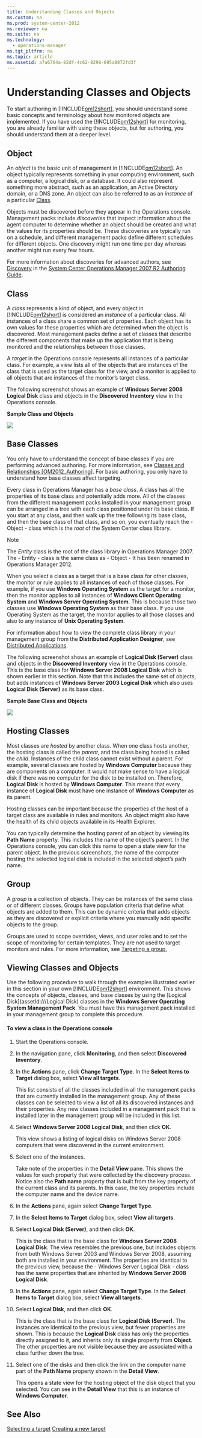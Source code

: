 ```yaml
---
title: Understanding Classes and Objects
ms.custom: na
ms.prod: system-center-2012
ms.reviewer: na
ms.suite: na
ms.technology: 
  - operations-manager
ms.tgt_pltfrm: na
ms.topic: article
ms.assetid: a7a6764a-82df-4c62-8298-695a8872fd3f
---
```

# Understanding Classes and Objects
To start authoring in [!INCLUDE[om12short](./Token/om12short_md.md)], you should understand some basic concepts and terminology about how monitored objects are implemented. If you have used the [!INCLUDE[om12short](./Token/om12short_md.md)] for monitoring, you are already familiar with using these objects, but for authoring, you should understand them at a deeper level.

## <a name="Object"></a>Object
An *object* is the basic unit of management in [!INCLUDE[om12short](./Token/om12short_md.md)]. An object typically represents something in your computing environment, such as a computer, a logical disk, or a database. It could also represent something more abstract, such as an application, an Active Directory domain, or a DNS zone. An object can also be referred to as an *instance* of a particular [Class](./Understanding-Classes-and-Objects.md#Class).

Objects must be discovered before they appear in the Operations console. Management packs include *discoveries* that inspect information about the agent computer to determine whether an object should be created and what the values for its properties should be. These discoveries are typically run on a schedule, and different management packs define different schedules for different objects. One discovery might run one time per day whereas another might run every few hours.

For more information about discoveries for advanced authors, see [Discovery](http://go.microsoft.com/fwlink/?LinkID=232861) in the [System Center Operations Manager 2007 R2 Authoring Guide](http://go.microsoft.com/fwlink/?LinkID=188119).

## <a name="Class"></a>Class
A *class* represents a kind of object, and every object in [!INCLUDE[om12short](./Token/om12short_md.md)] is considered an *instance* of a particular class. All instances of a class share a common set of properties. Each object has its own values for these properties which are determined when the object is discovered. Most management packs define a set of classes that describe the different components that make up the application that is being monitored and the relationships between those classes.

A *target* in the Operations console represents all instances of a particular class. For example, a view lists all of the objects that are instances of the class that is used as the target class for the view, and a monitor is applied to all objects that are instances of the monitor’s target class.

The following screenshot shows an example of **Windows Server 2008 Logical Disk** class and objects in the **Discovered Inventory** view in the Operations console.

**Sample Class and Objects**

![](/Image/OM12AuthGuide-SampleClassesandObjects.png)

## <a name="BaseClasses"></a>Base Classes
You only have to understand the concept of base classes if you are performing advanced authoring. For more information, see [Classes and Relationships \[OM2012\_Authoring\]](assetId:///0a4ce326-8def-4eeb-8161-c7576ffd8429). For basic authoring, you only have to understand how base classes affect targeting.

Every class in Operations Manager has a *base class*. A class has all the properties of its base class and potentially adds more. All of the classes from the different management packs installed in your management group can be arranged in a tree with each class positioned under its base class. If you start at any class, and then walk up the tree following its base class, and then the base class of that class, and so on, you eventually reach the \- Object \- class which is the *root* of the System Center class library.

> [!NOTE]
> The *Entity* class is the root of the class library in Operations Manager 2007. The \- Entity \- class is the same class as \- Object \- It has been renamed in Operations Manager 2012.

When you select a class as a target that is a base class for other classes, the monitor or rule applies to all instances of each of those classes. For example, if you use **Windows Operating System** as the target for a monitor, then the monitor applies to all instances of **Windows Client Operating System** and **Windows Server Operating System**. This is because those two classes use **Windows Operating System** as their base class. If you use Operating System as the target, the monitor applies to all those classes and also to any instance of **Unix Operating System**.

For information about how to view the complete class library in your management group from the **Distributed Application Designer**, see [Distributed Applications](./Distributed-Applications.md).

The following screenshot shows an example of **Logical Disk \(Server\)** class and objects in the **Discovered Inventory** view in the Operations console. This is the base class for **Windows Server 2008 Logical Disk** which is shown earlier in this section. Note that this includes the same set of objects, but adds instances of **Windows Server 2003 Logical Disk** which also uses **Logical Disk \(Server\)** as its base class.

**Sample Base Class and Objects**

![](/Image/OM12AuthGuide-SampleBaseClassesandObjects.png)

## <a name="HostingClasses"></a>Hosting Classes
Most classes are *hosted* by another class. When one class hosts another, the hosting class is called the *parent*, and the class being hosted is called the *child*. Instances of the child class cannot exist without a parent. For example, several classes are hosted by **Windows Computer** because they are components on a computer. It would not make sense to have a logical disk if there was no computer for the disk to be installed on. Therefore, **Logical Disk** is hosted by **Windows Computer**. This means that every instance of **Logical Disk** must have one instance of **Windows Computer** as its parent.

Hosting classes can be important because the properties of the host of a target class are available in rules and monitors. An object might also have the health of its child objects available in its Health Explorer.

You can typically determine the hosting parent of an object by viewing its **Path Name** property. This includes the name of the object’s parent. In the Operations console, you can click this name to open a state view for the parent object. In the previous screenshots, the name of the computer hosting the selected logical disk is included in the selected object’s path name.

## <a name="Group"></a>Group
A *group* is a collection of objects. They can be instances of the same class or of different classes. Groups have population criteria that define what objects are added to them. This can be dynamic criteria that adds objects as they are discovered or explicit criteria where you manually add specific objects to the group.

Groups are used to scope overrides, views, and user roles and to set the scope of monitoring for certain templates. They are not used to target monitors and rules. For more information, see [Targeting a group](./Selecting-a-target.md#Groups),

## <a name="ViewingObjects"></a>Viewing Classes and Objects
Use the following procedure to walk through the examples illustrated earlier in this section in your own [!INCLUDE[om12short](./Token/om12short_md.md)] environment. This shows the concepts of objects, classes, and base classes by using the [Logical Disk](assetId:///Logical Disk) classes in the **Windows Server Operating System Management Pack**. You must have this management pack installed in your management group to complete this procedure.

#### To view a class in the Operations console

1.  Start the Operations console.

2.  In the navigation pane, click **Monitoring**, and then select **Discovered Inventory**.

3.  In the **Actions** pane, click **Change Target Type**. In the **Select Items to Target** dialog box, select **View all targets**.

    This list consists of all the classes included in all the management packs that are currently installed in the management group. Any of these classes can be selected to view a list of all its discovered instances and their properties. Any new classes included in a management pack that is installed later in the management group will be included in this list.

4.  Select **Windows Server 2008 Logical Disk**, and then click **OK**.

    This view shows a listing of logical disks on Windows Server 2008 computers that were discovered in the current environment.

5.  Select one of the instances.

    Take note of the properties in the **Detail View** pane. This shows the values for each property that were collected by the discovery process. Notice also the **Path name** property that is built from the key property of the current class and its parents. In this case, the key properties include the computer name and the device name.

6.  In the **Actions** pane, again select **Change Target Type**.

7.  In the **Select Items to Target** dialog box, select **View all targets**.

8.  Select **Logical Disk \(Server\)**, and then click **OK**.

    This is the class that is the base class for **Windows Server 2008 Logical Disk**. The view resembles the previous one, but includes objects from both Windows Server 2003 and Windows Server 2008, assuming both are installed in your environment. The properties are identical to the previous view, because the \- Windows Server Logical Disk \-  class has the same properties that are inherited by **Windows Server 2008 Logical Disk**.

9. In the **Actions** pane, again select **Change Target Type**. In the **Select Items to Target** dialog box, select **View all targets**.

10. Select **Logical Disk**, and then click **OK**.

    This is the class that is the base class for **Logical Disk \(Server\)**. The instances are identical to the previous view, but fewer properties are shown. This is because the **Logical Disk** class has only the properties directly assigned to it, and inherits only its single property from **Object**. The other properties are not visible because they are associated with a class further down the tree.

11. Select one of the disks and then click the link on the computer name part of the **Path Name** property shown in the **Detail View**.

    This opens a state view for the hosting object of the disk object that you selected. You can see in the **Detail View** that this is an instance of **Windows Computer**.

## See Also
[Selecting a target](./Selecting-a-target.md)
[Creating a new target](./Creating-a-new-target.md)


